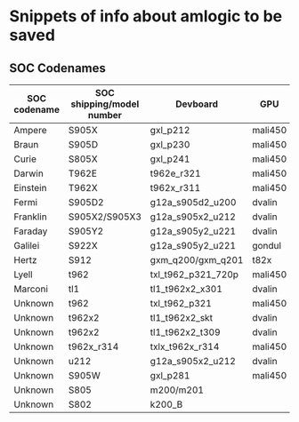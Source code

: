 # Snippets of info about amlogic to be saved



## SOC Codenames
| SOC codename  | SOC shipping/model number | Devboard | GPU |
| ------------- | ------------- | ------------- | ------------- |
| Ampere | S905X | gxl_p212 | mali450 |
| Braun | S905D | gxl_p230 | mali450 |
| Curie | S805X | gxl_p241 | mali450 |
| Darwin | T962E | t962e_r321 | mali450 |
| Einstein | T962X | t962x_r311 | mali450 |
| Fermi | S905D2 | g12a_s905d2_u200 | dvalin |
| Franklin | S905X2/S905X3 | g12a_s905x2_u212 | dvalin |
| Faraday | S905Y2  | g12a_s905y2_u221 | dvalin |
| Galilei | S922X |  g12a_s905y2_u221 | gondul | 
| Hertz | S912 | gxm_q200/gxm_q201 | t82x |
| Lyell | t962 |  txl_t962_p321_720p | mali450 |
| Marconi | tl1 |  tl1_t962x2_x301 | dvalin |
| Unknown | t962 | txl_t962_p321 | mali450 |
| Unknown | t962x2 | tl1_t962x2_skt | dvalin |
| Unknown | t962x2 | tl1_t962x2_t309 | dvalin |
| Unknown | t962x_r314 | txlx_t962x_r314 | mali450 |
| Unknown | u212 | g12a_s905x2_u212 | dvalin |
| Unknown | S905W | gxl_p281 | mali450 |
| Unknown | S805 | m200/m201 | | 
| Unknown | S802 | k200_B | |
